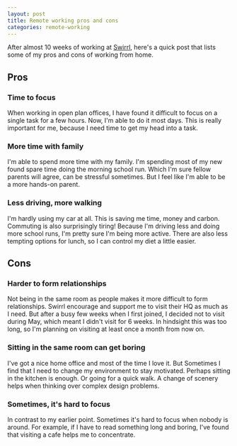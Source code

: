 ```yaml
---
layout: post
title: Remote working pros and cons
categories: remote-working
---
```


After almost 10 weeks of working at [Swirrl](http://www.swirrl.com/), here's a quick post that lists some of my pros and cons of working from home.

## Pros

### Time to focus
When working in open plan offices, I have found it difficult to focus on a single task for a few hours. Now, I'm able to do it most days. This is really important for me, because I need time to get my head into a task.

### More time with family
I'm able to spend more time with my family. I'm spending most of my new found spare time doing the morning school run. Which I'm sure fellow parents will agree, can be stressful sometimes. But I  feel like I'm able to be a more hands-on parent.

### Less driving, more walking
I'm hardly using my car at all. This is saving me time, money and carbon. Commuting is also surprisingly tiring! Because I'm driving less and doing more school runs, I'm pretty sure I'm being more active. There are also less tempting options for lunch, so I can control my diet a little easier.

## Cons

### Harder to form relationships
Not being in the same room as people makes it more difficult to form relationships. Swirrl encourage and support me to visit their HQ as much as I need. But after a busy few weeks when I first joined, I decided not to visit during May, which meant I didn't visit for 6 weeks. In hindsight this was too long, so I'm planning on visiting at least once a month from now on.

### Sitting in the same room can get boring
I've got a nice home office and most of the time I love it. But Sometimes I find that I need to change my environment to stay motivated. Perhaps sitting in the kitchen is enough. Or going for a quick walk. A change of scenery helps when thinking over complex design problems.

### Sometimes, it's hard to focus
In contrast to my earlier point. Sometimes it's hard to focus when nobody is around. For example, if I have to read something long and boring, I've found that visiting a cafe helps me to concentrate.
